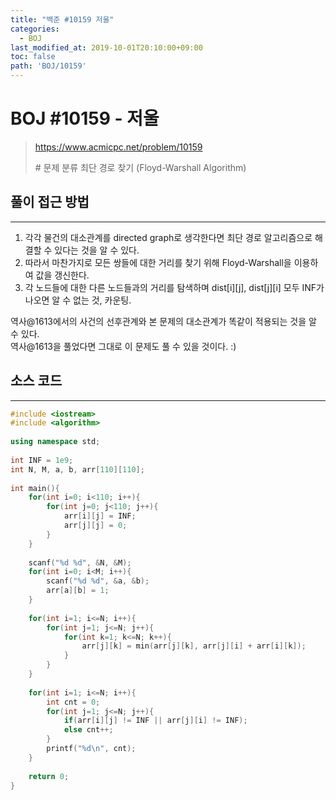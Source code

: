 ```yaml
---
title: "백준 #10159 저울"
categories: 
  - BOJ
last_modified_at: 2019-10-01T20:10:00+09:00
toc: false
path: 'BOJ/10159'
---
```


# BOJ #10159 - 저울

> https://www.acmicpc.net/problem/10159
>
> \# 문제 분류
> 최단 경로 찾기 (Floyd-Warshall Algorithm)



## 풀이 접근 방법 

---

1. 각각 물건의 대소관계를 directed graph로 생각한다면 최단 경로 알고리즘으로 해결할 수 있다는 것을 알 수 있다.
2. 따라서 마찬가지로 모든 쌍들에 대한 거리를 찾기 위해 Floyd-Warshall을 이용하여 값을 갱신한다.
3. 각 노드들에 대한 다른 노드들과의 거리를 탐색하며 dist[i][j], dist[j][i] 모두 INF가 나오면 알 수 없는 것, 카운팅.

역사@1613에서의 사건의 선후관계와 본 문제의 대소관계가 똑같이 적용되는 것을 알 수 있다.<br>역사@1613을 풀었다면 그대로 이 문제도 풀 수 있을 것이다. :)



## 소스 코드

---

``` c++
#include <iostream>
#include <algorithm>
 
using namespace std;
 
int INF = 1e9;
int N, M, a, b, arr[110][110];
 
int main(){
    for(int i=0; i<110; i++){
        for(int j=0; j<110; j++){
            arr[i][j] = INF;
            arr[j][j] = 0;
        }
    }
 
    scanf("%d %d", &N, &M);
    for(int i=0; i<M; i++){
        scanf("%d %d", &a, &b);
        arr[a][b] = 1;
    }
 
    for(int i=1; i<=N; i++){
        for(int j=1; j<=N; j++){
            for(int k=1; k<=N; k++){
                arr[j][k] = min(arr[j][k], arr[j][i] + arr[i][k]);
            }
        }
    }
 
    for(int i=1; i<=N; i++){
        int cnt = 0;
        for(int j=1; j<=N; j++){
            if(arr[i][j] != INF || arr[j][i] != INF);
            else cnt++;
        }
        printf("%d\n", cnt);
    }
 
    return 0;
}
```

